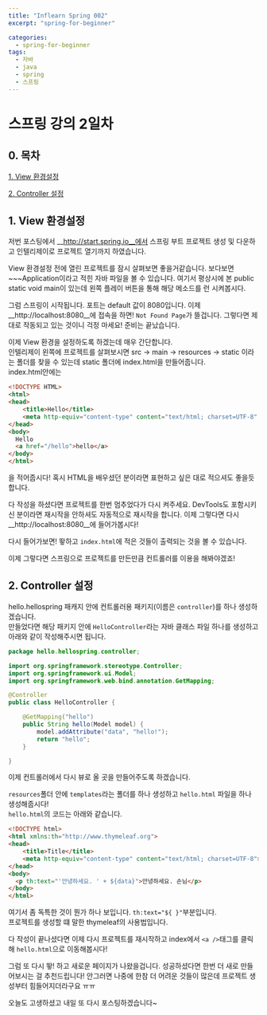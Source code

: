 ```yaml
---
title: "Inflearn Spring 002"
excerpt: "spring-for-beginner"

categories:
  - spring-for-beginner
tags:
  - 자바
  - java
  - spring
  - 스프링
---
```


# 스프링 강의 2일차

## 0. 목차

[1. View 환경설정](#1)

[2. Controller 설정](#2)

## 1. View 환경설정

저번 포스팅에서 __http://start.spring.io__에서 스프링 부트 프로젝트 생성 및 다운하고 인텔리제이로 프로젝트 열기까지 하였습니다.

View 환경설정 전에 열린 프로젝트를 잠시 살펴보면 좋을거같습니다. 보다보면 ~~~Application이라고 적힌 자바 파일을 볼 수 있습니다. 여기서 평상시에 본 public static void main이 있는데 왼쪽 플레이 버튼을 통해 해당 메소드를 런 시켜봅시다.

그럼 스프링이 시작됩니다. 포트는 default 값이 8080입니다. 이제 __http://localhost:8080__에 접속을 하면! `Not Found Page`가 뜰겁니다. 그렇다면 제대로 작동되고 있는 것이니 걱정 마세요! 준비는 끝났습니다.

이제 View 환경을 설정하도록 하겠는데 매우 간단합니다.  
인텔리제이 왼쪽에 프로젝트를 살펴보시면 src -> main -> resources -> static 이라는 폴더를 찾을 수 있는데 static 폴더에 index.html을 만들어줍니다.  
index.html안에는  
```HTML
<!DOCTYPE HTML>
<html>
<head>
    <title>Hello</title>
    <meta http-equiv="content-type" content="text/html; charset=UTF-8" />
</head>
<body>
  Hello
  <a href="/hello">hello</a>
</body>
</html>
```
을 적어줍시다! 혹시 HTML을 배우셨던 분이라면 표현하고 싶은 대로 적으셔도 좋을듯합니다.

다 작성을 하셨다면 프로젝트를 한번 멈추었다가 다시 켜주세요. DevTools도 포함시키신 분이라면 재시작을 안하셔도 자동적으로 재시작을 합니다. 이제 그렇다면 다시 __http://localhost:8080__에 들어가봅시다!

다시 들어가보면! 뙇하고 `index.html`에 적은 것들이 출력되는 것을 볼 수 있습니다.

이제 그렇다면 스프링으로 프로젝트를 만든만큼 컨트롤러를 이용을 해봐야겠죠!

## 2. Controller 설정

hello.hellospring 패캐지 안에 컨트롤러용 패키지(이름은 `controller`)를 하나 생성하겠습니다.  
만들었다면 해당 패키지 안에 `HelloController`라는 자바 클래스 파일 하나를 생성하고 아래와 같이 작성해주시면 됩니다.   
```java
package hello.hellospring.controller;

import org.springframework.stereotype.Controller;
import org.springframework.ui.Model;
import org.springframework.web.bind.annotation.GetMapping;

@Controller
public class HelloController {

    @GetMapping("hello")
    public String hello(Model model) {
        model.addAttribute("data", "hello!");
        return "hello";
    }

}
```  
이제 컨트롤러에서 다시 뷰로 올 곳을 만들어주도록 하겠습니다.

`resources`폴더 안에 `templates`라는 폴더를 하나 생성하고 `hello.html` 파일을 하나 생성해줍시다!  
`hello.html`의 코드는 아래와 같습니다.  
```HTML
<!DOCTYPE html>
<html xmlns:th="http://www.thymeleaf.org">
<head>
    <title>Title</title>
    <meta http-equiv="content-type" content="text/html; charset=UTF-8">
</head>
<body>
  <p th:text="'안녕하세요. ' + ${data}">안녕하세요. 손님</p>
</body>
</html>
```  
여기서 좀 독특한 것이 뭔가 하나 보입니다. `th:text="${ }"`부분입니다.  
프로젝트를 생성할 떄 말한 thymeleaf의 사용법입니다.

다 작성이 끝나셨다면 이제 다시 프로젝트를 재시작하고 index에서 `<a />`태그를 클릭해 `hello.html`으로 이동해봅시다!

그럼 또 다시 뙇! 하고 새로운 페이지가 나왔을겁니다. 성공하셨다면 한번 더 새로 만들어보시는 걸 추천드립니다! 안그러면 나중에 한참 더 어려운 것들이 많은데 프로젝트 생성부터 힘들어지더라구요 ㅠㅠ

오늘도 고생하셨고 내일 또 다시 포스팅하겠습니다~

